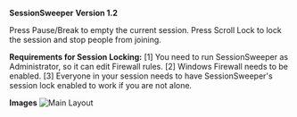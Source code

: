 **SessionSweeper**
**Version 1.2**

Press Pause/Break to empty the current session.
Press Scroll Lock to lock the session and stop people from joining.


**Requirements for Session Locking:**
[1] You need to run SessionSweeper as Administrator, so it can edit Firewall rules.
[2] Windows Firewall needs to be enabled.
[3] Everyone in your session needs to have SessionSweeper's session lock enabled to work if you are not alone.


**Images**
![Main Layout](http://image.prntscr.com/image/ae220ef359644fddafc2140e0a18ea6e.png)

